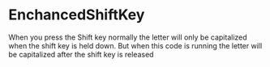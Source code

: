 # EnchancedShiftKey
When you press the Shift key normally the letter will only be capitalized when the shift key is held down. But when this code is running the letter will be capitalized after the shift key is released 
